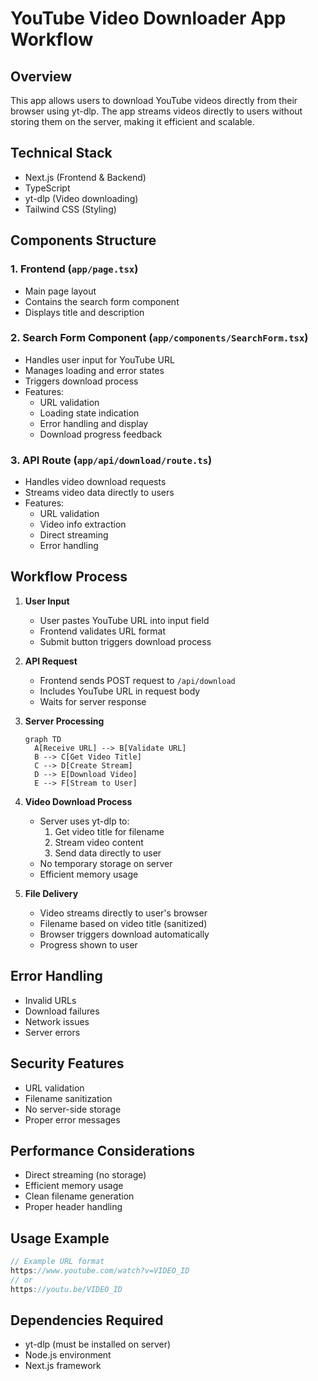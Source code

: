 # YouTube Video Downloader App Workflow

## Overview
This app allows users to download YouTube videos directly from their browser using yt-dlp. The app streams videos directly to users without storing them on the server, making it efficient and scalable.

## Technical Stack
- Next.js (Frontend & Backend)
- TypeScript
- yt-dlp (Video downloading)
- Tailwind CSS (Styling)

## Components Structure

### 1. Frontend (`app/page.tsx`)
- Main page layout
- Contains the search form component
- Displays title and description

### 2. Search Form Component (`app/components/SearchForm.tsx`)
- Handles user input for YouTube URL
- Manages loading and error states
- Triggers download process
- Features:
  - URL validation
  - Loading state indication
  - Error handling and display
  - Download progress feedback

### 3. API Route (`app/api/download/route.ts`)
- Handles video download requests
- Streams video data directly to users
- Features:
  - URL validation
  - Video info extraction
  - Direct streaming
  - Error handling

## Workflow Process

1. **User Input**
   - User pastes YouTube URL into input field
   - Frontend validates URL format
   - Submit button triggers download process

2. **API Request**
   - Frontend sends POST request to `/api/download`
   - Includes YouTube URL in request body
   - Waits for server response

3. **Server Processing**
   ```mermaid
   graph TD
     A[Receive URL] --> B[Validate URL]
     B --> C[Get Video Title]
     C --> D[Create Stream]
     D --> E[Download Video]
     E --> F[Stream to User]
   ```

4. **Video Download Process**
   - Server uses yt-dlp to:
     1. Get video title for filename
     2. Stream video content
     3. Send data directly to user
   - No temporary storage on server
   - Efficient memory usage

5. **File Delivery**
   - Video streams directly to user's browser
   - Filename based on video title (sanitized)
   - Browser triggers download automatically
   - Progress shown to user

## Error Handling
- Invalid URLs
- Download failures
- Network issues
- Server errors

## Security Features
- URL validation
- Filename sanitization
- No server-side storage
- Proper error messages

## Performance Considerations
- Direct streaming (no storage)
- Efficient memory usage
- Clean filename generation
- Proper header handling

## Usage Example
```javascript
// Example URL format
https://www.youtube.com/watch?v=VIDEO_ID
// or
https://youtu.be/VIDEO_ID
```

## Dependencies Required
- yt-dlp (must be installed on server)
- Node.js environment
- Next.js framework
